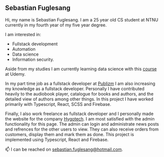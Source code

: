 ## Sebastian Fuglesang

Hi, my name is Sebastian Fuglesang. 
I am a 25 year old CS student at NTNU currently in my fourth year of my five year degree. 

I am interested in: 
- Fullstack development
- Automation
- Data science
- Information security.

Aside from my studies I am currently learning data science with this [course](https://www.udemy.com/course/python-for-machine-learning-data-science-masterclass/) at Udemy. 

In my part time job as a fullstack developer at [Publizm](https://publizm.no/) I am also increasing my knowledge as a fullstack developer.
Personally I have contributed heavily to the audiobook player, catalogue for books and authors, and the detailed view of authors among other things.
In this project I have worked primarily with Typescript, React, SCSS and Firebase.

Finally, I also work freelance as fullstack developer and I personally made the website for the company [Hygotech](https://hygotech.com).
I am most satisfied with the admin functionality for this page. 
The admin can login and administrate news posts and refrences for the other users to view.
They can also receive orders from customers, display them and mark them as done.
This project is implemented using Typescript, React and Firebase.

📫 I can be reached on sebastian.fuglesang@hotmail.com.

<!---
sebastian-fuglesang/sebastian-fuglesang is a ✨ special ✨ repository because its `README.md` (this file) appears on your GitHub profile.
You can click the Preview link to take a look at your changes.
--->
